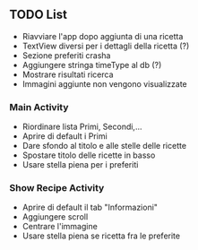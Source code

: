 ## TODO List

* Riavviare l'app dopo aggiunta di una ricetta
* TextView diversi per i dettagli della ricetta (?)
* Sezione preferiti crasha
* Aggiungere stringa timeType al db (?)
* Mostrare risultati ricerca
* Immagini aggiunte non vengono visualizzate

### Main Activity

* Riordinare lista Primi, Secondi,...
* Aprire di default i Primi 
* Dare sfondo al titolo e alle stelle delle ricette
* Spostare titolo delle ricette in basso
* Usare stella piena per i preferiti

### Show Recipe Activity

* Aprire di default il tab "Informazioni"
* Aggiungere scroll 
* Centrare l'immagine
* Usare stella piena se ricetta fra le preferite
